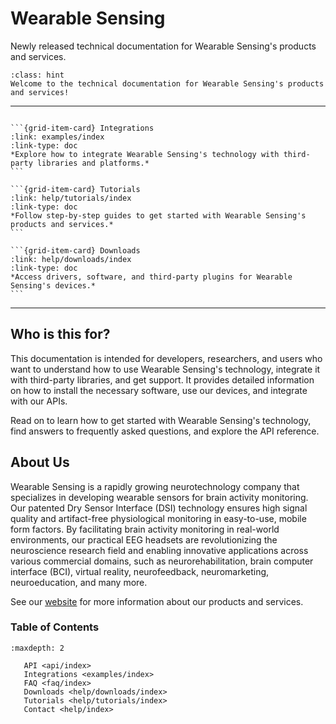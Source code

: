 # Wearable Sensing

Newly released technical documentation for Wearable Sensing's products and services.

```{admonition} Technical Documentation
:class: hint
Welcome to the technical documentation for Wearable Sensing's products and services!
```

--------------------------------------------------------------------------------------

````{grid} 3

```{grid-item-card} Integrations
:link: examples/index
:link-type: doc
*Explore how to integrate Wearable Sensing's technology with third-party libraries and platforms.*
```

```{grid-item-card} Tutorials
:link: help/tutorials/index
:link-type: doc
*Follow step-by-step guides to get started with Wearable Sensing's products and services.*
```

```{grid-item-card} Downloads
:link: help/downloads/index
:link-type: doc
*Access drivers, software, and third-party plugins for Wearable Sensing's devices.*
```
````  
--------------------------------------------------------------------------------------
## Who is this for?
This documentation is intended for developers, researchers, and users who want to understand how to use Wearable Sensing's technology, integrate it with third-party libraries, and get support. It provides detailed information on how to install the necessary software, use our devices, and integrate with our APIs.

Read on to learn how to get started with Wearable Sensing's technology, find answers to frequently asked questions, and explore the API reference.

## About Us
Wearable Sensing is a rapidly growing neurotechnology company that specializes in developing wearable sensors for brain activity monitoring. Our patented Dry Sensor Interface (DSI) technology ensures high signal quality and artifact-free physiological monitoring in easy-to-use, mobile form factors. By facilitating brain activity monitoring in real-world environments, our practical EEG headsets are revolutionizing the neuroscience research field and enabling innovative applications across various commercial domains, such as neurorehabilitation, brain computer interface (BCI), virtual reality, neurofeedback, neuromarketing, neuroeducation, and many more.

See our [website](https://wearablesensing.com) for more information about our products and services.



### Table of Contents

```{toctree}
:maxdepth: 2

   API <api/index>
   Integrations <examples/index>
   FAQ <faq/index>
   Downloads <help/downloads/index>
   Tutorials <help/tutorials/index>
   Contact <help/index>
```